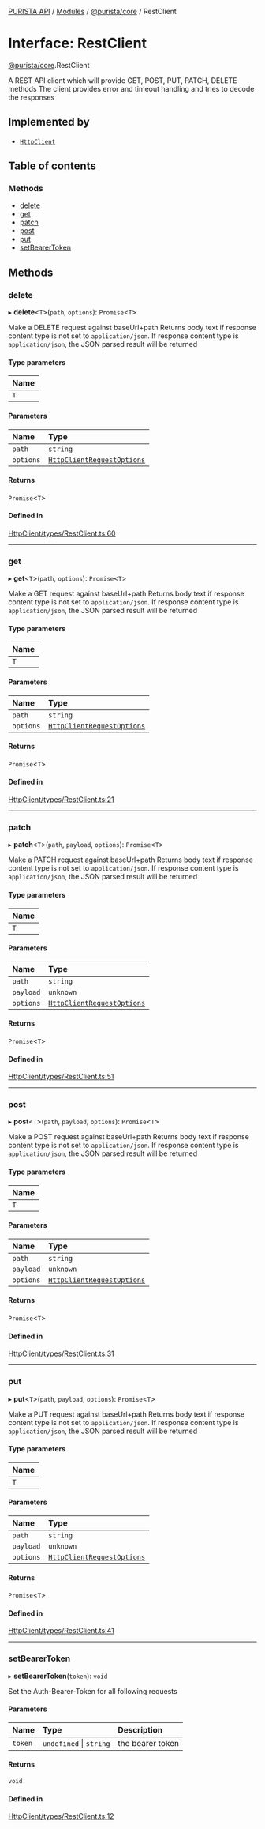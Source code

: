 [PURISTA API](../README.md) / [Modules](../modules.md) / [@purista/core](../modules/purista_core.md) / RestClient

# Interface: RestClient

[@purista/core](../modules/purista_core.md).RestClient

A REST API client which will provide GET, POST, PUT, PATCH, DELETE methods
The client provides error and timeout handling and tries to decode the responses

## Implemented by

- [`HttpClient`](../classes/purista_core.HttpClient.md)

## Table of contents

### Methods

- [delete](purista_core.RestClient.md#delete)
- [get](purista_core.RestClient.md#get)
- [patch](purista_core.RestClient.md#patch)
- [post](purista_core.RestClient.md#post)
- [put](purista_core.RestClient.md#put)
- [setBearerToken](purista_core.RestClient.md#setbearertoken)

## Methods

### delete

▸ **delete**\<`T`\>(`path`, `options`): `Promise`\<`T`\>

Make a DELETE request against baseUrl+path
Returns body text if response content type is not set to `application/json`.
If response content type is `application/json`, the JSON parsed result will be returned

#### Type parameters

| Name |
| :------ |
| `T` |

#### Parameters

| Name | Type |
| :------ | :------ |
| `path` | `string` |
| `options` | [`HttpClientRequestOptions`](../modules/purista_core.md#httpclientrequestoptions) |

#### Returns

`Promise`\<`T`\>

#### Defined in

[HttpClient/types/RestClient.ts:60](https://github.com/puristajs/purista/blob/master/packages/core/src/HttpClient/types/RestClient.ts#L60)

___

### get

▸ **get**\<`T`\>(`path`, `options`): `Promise`\<`T`\>

Make a GET request against baseUrl+path
Returns body text if response content type is not set to `application/json`.
If response content type is `application/json`, the JSON parsed result will be returned

#### Type parameters

| Name |
| :------ |
| `T` |

#### Parameters

| Name | Type |
| :------ | :------ |
| `path` | `string` |
| `options` | [`HttpClientRequestOptions`](../modules/purista_core.md#httpclientrequestoptions) |

#### Returns

`Promise`\<`T`\>

#### Defined in

[HttpClient/types/RestClient.ts:21](https://github.com/puristajs/purista/blob/master/packages/core/src/HttpClient/types/RestClient.ts#L21)

___

### patch

▸ **patch**\<`T`\>(`path`, `payload`, `options`): `Promise`\<`T`\>

Make a PATCH request against baseUrl+path
Returns body text if response content type is not set to `application/json`.
If response content type is `application/json`, the JSON parsed result will be returned

#### Type parameters

| Name |
| :------ |
| `T` |

#### Parameters

| Name | Type |
| :------ | :------ |
| `path` | `string` |
| `payload` | `unknown` |
| `options` | [`HttpClientRequestOptions`](../modules/purista_core.md#httpclientrequestoptions) |

#### Returns

`Promise`\<`T`\>

#### Defined in

[HttpClient/types/RestClient.ts:51](https://github.com/puristajs/purista/blob/master/packages/core/src/HttpClient/types/RestClient.ts#L51)

___

### post

▸ **post**\<`T`\>(`path`, `payload`, `options`): `Promise`\<`T`\>

Make a POST request against baseUrl+path
Returns body text if response content type is not set to `application/json`.
If response content type is `application/json`, the JSON parsed result will be returned

#### Type parameters

| Name |
| :------ |
| `T` |

#### Parameters

| Name | Type |
| :------ | :------ |
| `path` | `string` |
| `payload` | `unknown` |
| `options` | [`HttpClientRequestOptions`](../modules/purista_core.md#httpclientrequestoptions) |

#### Returns

`Promise`\<`T`\>

#### Defined in

[HttpClient/types/RestClient.ts:31](https://github.com/puristajs/purista/blob/master/packages/core/src/HttpClient/types/RestClient.ts#L31)

___

### put

▸ **put**\<`T`\>(`path`, `payload`, `options`): `Promise`\<`T`\>

Make a PUT request against baseUrl+path
Returns body text if response content type is not set to `application/json`.
If response content type is `application/json`, the JSON parsed result will be returned

#### Type parameters

| Name |
| :------ |
| `T` |

#### Parameters

| Name | Type |
| :------ | :------ |
| `path` | `string` |
| `payload` | `unknown` |
| `options` | [`HttpClientRequestOptions`](../modules/purista_core.md#httpclientrequestoptions) |

#### Returns

`Promise`\<`T`\>

#### Defined in

[HttpClient/types/RestClient.ts:41](https://github.com/puristajs/purista/blob/master/packages/core/src/HttpClient/types/RestClient.ts#L41)

___

### setBearerToken

▸ **setBearerToken**(`token`): `void`

Set the Auth-Bearer-Token for all following requests

#### Parameters

| Name | Type | Description |
| :------ | :------ | :------ |
| `token` | `undefined` \| `string` | the bearer token |

#### Returns

`void`

#### Defined in

[HttpClient/types/RestClient.ts:12](https://github.com/puristajs/purista/blob/master/packages/core/src/HttpClient/types/RestClient.ts#L12)
